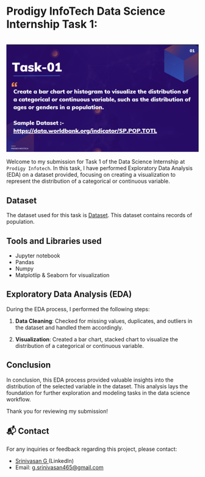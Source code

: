 # Prodigy InfoTech Data Science Internship Task 1:

<br>
<img src="https://github.com/sri-nivasan/PRODIGY_DS_01/blob/main/PRODIGY_DS_01.png?raw=true"   >

Welcome to my submission for Task 1 of the Data Science Internship at `Prodigy Infotech`. In this task, I have performed Exploratory Data Analysis (EDA) on a dataset provided, focusing on creating a visualization to represent the distribution of a categorical or continuous variable.

## Dataset

The dataset used for this task is <a href="https://github.com/sri-nivasan/PRODIGY_DS_01/blob/main/PRODIGY_DS_DATASET.csv">Dataset</a>. This dataset contains records of population. 

## Tools and Libraries used
- Jupyter notebook
- Pandas
- Numpy
- Matplotlip & Seaborn for visualization

## Exploratory Data Analysis (EDA)

During the EDA process, I performed the following steps:

1. **Data Cleaning**: Checked for missing values, duplicates, and outliers in the dataset and handled them accordingly.

2. **Visualization**: Created a bar chart, stacked chart to visualize the distribution of a categorical or continuous variable. 



## Conclusion

In conclusion, this EDA process provided valuable insights into the distribution of the selected variable in the dataset. This analysis lays the foundation for further exploration and modeling tasks in the data science workflow.

Thank you for reviewing my submission!

## 📬 Contact

For any inquiries or feedback regarding this project, please contact:

- <a>[Srinivasan G ](https://www.linkedin.com/in/srinivas-an-g/)(LinkedIn)</a>
- Email: g.srinivasan465@gmail.com

